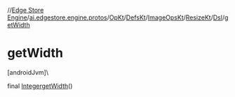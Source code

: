 //[Edge Store Engine](../../../../../../../index.md)/[ai.edgestore.engine.protos](../../../../../index.md)/[OpKt](../../../../index.md)/[DefsKt](../../../index.md)/[ImageOpsKt](../../index.md)/[ResizeKt](../index.md)/[Dsl](index.md)/[getWidth](get-width.md)

# getWidth

[androidJvm]\

final [Integer](https://developer.android.com/reference/kotlin/java/lang/Integer.html)[getWidth](get-width.md)()
